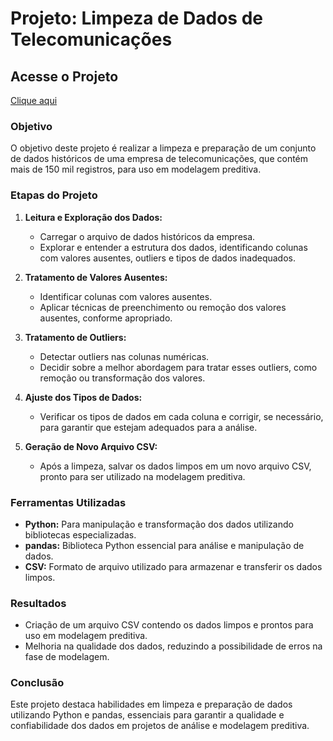 # Projeto: Limpeza de Dados de Telecomunicações

## Acesse o Projeto

<a href="https://github.com/leonardocapristo/DA_Telecomunicacoes/blob/main/DA_Telecomunicacoes.ipynb">Clique aqui</a>


### Objetivo
O objetivo deste projeto é realizar a limpeza e preparação de um conjunto de dados históricos de uma empresa de telecomunicações, que contém mais de 150 mil registros, para uso em modelagem preditiva.

### Etapas do Projeto

1. **Leitura e Exploração dos Dados:**
   - Carregar o arquivo de dados históricos da empresa.
   - Explorar e entender a estrutura dos dados, identificando colunas com valores ausentes, outliers e tipos de dados inadequados.

2. **Tratamento de Valores Ausentes:**
   - Identificar colunas com valores ausentes.
   - Aplicar técnicas de preenchimento ou remoção dos valores ausentes, conforme apropriado.

3. **Tratamento de Outliers:**
   - Detectar outliers nas colunas numéricas.
   - Decidir sobre a melhor abordagem para tratar esses outliers, como remoção ou transformação dos valores.

4. **Ajuste dos Tipos de Dados:**
   - Verificar os tipos de dados em cada coluna e corrigir, se necessário, para garantir que estejam adequados para a análise.

5. **Geração de Novo Arquivo CSV:**
   - Após a limpeza, salvar os dados limpos em um novo arquivo CSV, pronto para ser utilizado na modelagem preditiva.

### Ferramentas Utilizadas
- **Python:** Para manipulação e transformação dos dados utilizando bibliotecas especializadas.
- **pandas:** Biblioteca Python essencial para análise e manipulação de dados.
- **CSV:** Formato de arquivo utilizado para armazenar e transferir os dados limpos.

### Resultados
- Criação de um arquivo CSV contendo os dados limpos e prontos para uso em modelagem preditiva.
- Melhoria na qualidade dos dados, reduzindo a possibilidade de erros na fase de modelagem.

### Conclusão
Este projeto destaca habilidades em limpeza e preparação de dados utilizando Python e pandas, essenciais para garantir a qualidade e confiabilidade dos dados em projetos de análise e modelagem preditiva.
